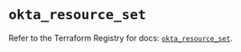 # `okta_resource_set`

Refer to the Terraform Registry for docs: [`okta_resource_set`](https://registry.terraform.io/providers/okta/okta/4.20.0/docs/resources/resource_set).
